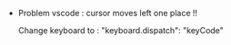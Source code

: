 - Problem vscode : cursor moves left one place !!


  Change keyboard to : "keyboard.dispatch": "keyCode"
